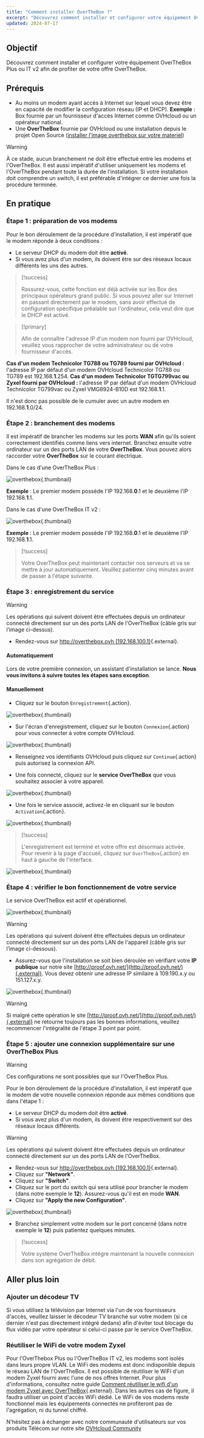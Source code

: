 ```yaml
---
title: "Comment installer OverTheBox ?"
excerpt: "Découvrez comment installer et configurer votre équipement OverTheBox"
updated: 2024-07-17
---
```


## Objectif

Découvrez comment installer et configurer votre équipement OverTheBox Plus ou IT v2 afin de profiter de votre offre OverTheBox.

## Prérequis

- Au moins un modem ayant accès à Internet sur lequel vous devez être en capacité de modifier la configuration réseau (IP et DHCP). **Exemple** : Box fournie par un fournisseur d'accès Internet comme OVHcloud ou un opérateur national.
- Une **OverTheBox** fournie par OVHcloud ou une installation depuis le projet Open Source ([installer l'image overthebox sur votre materiel](/pages/web_cloud/internet/overthebox/advanced_installer_limage_overthebox_sur_votre_materiel))

> [!warning]
>
> À ce stade, aucun branchement ne doit être effectué entre les modems et l'OverTheBox.
> Il est aussi impératif d'utiliser uniquement les modems et l'OverTheBox pendant toute la durée de l'installation.
> Si votre installation doit comprendre un switch, il est préférable d'intégrer ce dernier une fois la procédure terminée.
>

## En pratique

### Étape 1 : préparation de vos modems

Pour le bon déroulement de la procédure d'installation, il est impératif que le modem réponde à deux conditions :

- Le serveur DHCP du modem doit être **activé**.
- Si vous avez plus d'un modem, ils doivent être sur des réseaux locaux différents les uns des autres.

> [!success]
>
> Rassurez-vous, cette fonction est déjà activée sur les Box des principaux opérateurs grand public. Si vous pouvez aller sur Internet en passant directement par le modem, sans avoir effectué de configuration spécifique préalable sur l'ordinateur, cela veut dire que le DHCP est activé.
>

> [!primary]
>
> Afin de connaître l'adresse IP d'un modem non fourni par OVHcloud, veuillez vous rapprocher de votre administrateur ou de votre fournisseur d'accès.
>

**Cas d'un modem Technicolor TG788 ou TG789 fourni par OVHcloud :** l'adresse IP par défaut d'un modem OVHcloud Technicolor TG788 ou TG789 est 192.168.**1**.254.
**Cas d'un modem Technicolor TGTG799vac ou Zyxel fourni par OVHcloud :** l'adresse IP par défaut d'un modem OVHcloud Technicolor TG799vac ou Zyxel VMG8924-B10D est 192.168.**1**.1.

Il n'est donc pas possible de le cumuler avec un autre modem en 192.168.**1**.0/24.

### Étape 2 : branchement des modems

Il est impératif de brancher les modems sur les ports **WAN** afin qu'ils soient correctement identifiés comme liens vers internet. Branchez ensuite votre ordinateur sur un des ports LAN de votre **OverTheBox**. Vous pouvez alors raccorder votre **OverTheBox** sur le courant électrique.

Dans le cas d'une OverTheBox Plus :

![overthebox](images/installationV2-step2_OTBPlus.jpg){.thumbnail}

**Exemple** : Le premier modem possède l'IP 192.168.**0**.1 et le deuxième l'IP 192.168.**1**.1.

Dans le cas d'une OverTheBox IT v2 :

![overthebox](images/installationV2-step2_OTBITv2_edit.jpg){.thumbnail}

**Exemple** : Le premier modem possède l'IP 192.168.**0**.1 et le deuxième l'IP 192.168.**1**.1.

> [!success]
>
> Votre OverTheBox peut maintenant contacter nos serveurs et va se mettre à jour automatiquement. Veuillez patienter cinq minutes avant de passer à l'étape suivante.
>

### Étape 3 : enregistrement du service

> [!warning]
>
> Les opérations qui suivent doivent être effectuées depuis un ordinateur connecté directement sur un des ports LAN de l'OverTheBox (câble gris sur l’image ci-dessus).
>

- Rendez-vous sur [http://overthebox.ovh (192.168.100.1)](http://overthebox.ovh){.external}.

#### Automatiquement

Lors de votre première connexion, un assistant d'installation se lance. **Nous vous invitons à suivre toutes les étapes sans exception**.

#### Manuellement

- Cliquez sur le bouton `Enregistrement`{.action}.

![overthebox](images/installationV2-step3-1.png){.thumbnail}

- Sur l'écran d'enregistrement, cliquez sur le bouton `Connexion`{.action} pour vous connecter à votre compte OVHcloud.

![overthebox](images/step3-login.png){.thumbnail}

- Renseignez vos identifiants OVHcloud puis cliquez sur `Continue`{.action} puis autorisez la connexion API.

- Une fois connecté, cliquez sur le **service OverTheBox** que vous souhaitez associer à votre appareil.

![overthebox](images/installationV2-step3-2.png){.thumbnail}

- Une fois le service associé, activez-le en cliquant sur le bouton `Activation`{.action}.

![overthebox](images/step3-activation-service.png){.thumbnail}

> [!success]
>
> L'enregistrement est terminé et votre offre est désormais activée. Pour revenir à la page d'accueil,  cliquez sur `OverTheBox`{.action} en haut à gauche de l'interface.
>

![overthebox](images/step3-register-done.png){.thumbnail}

### Étape 4 : vérifier le bon fonctionnement de votre service

Le service OverTheBox est actif et opérationnel.

![overthebox](images/step4-service-ok.png){.thumbnail}

> [!warning]
>
> Les opérations qui suivent doivent être effectuées depuis un ordinateur connecté directement sur un des ports LAN de l'appareil (câble gris sur l’image ci-dessous).
>

- Assurez-vous que l'installation se soit bien déroulée en vérifiant votre **IP publique** sur notre site [http://proof.ovh.net/](http://proof.ovh.net/){.external}. Vous devez obtenir une adresse IP similaire à 109.190.x.y ou 151.127.x.y.

![overthebox](images/installationV2-step4-1.png){.thumbnail}

> [!warning]
>
> Si malgré cette opération le site [http://proof.ovh.net/](http://proof.ovh.net/){.external} ne retourne toujours pas les bonnes informations, veuillez recommencer l'intégralité de l'étape 3 point par point.
>

### Étape 5 : ajouter une connexion supplémentaire sur une OverTheBox Plus <a name="ajout-connexion"></a>

> [!warning]
>
> Ces configurations ne sont possibles que sur l'OverTheBox Plus.
>

Pour le bon déroulement de la procédure d'installation, il est impératif que le modem de votre nouvelle connexion réponde aux mêmes conditions que dans l'étape 1 :

- Le serveur DHCP du modem doit être **activé**.
- Si vous avez plus d'un modem, ils doivent être respectivement sur des réseaux locaux différents.

> [!warning]
>
> Les opérations qui suivent doivent être effectuées depuis un ordinateur connecté directement sur un des ports LAN de l'OverTheBox.
>

- Rendez-vous sur [http://overthebox.ovh (192.168.100.1)](http://overthebox.ovh){.external}.
- Cliquez sur **"Network"**.
- Cliquez sur **"Switch"**.
- Cliquez sur le port du switch qui sera utilisé pour brancher le modem (dans notre exemple le **12**). Assurez-vous qu'il est en mode **WAN**.
- Cliquez sur **"Apply the new Configuration"**.

![overthebox](images/installationV2-step5.png){.thumbnail}

- Branchez simplement votre modem sur le port concerné (dans notre exemple le **12**) puis patientez quelques minutes.

> [!success]
>
> Votre système OverTheBox intégre maintenant la nouvelle connexion dans son agrégation de débit.
>

## Aller plus loin

### Ajouter un décodeur TV

Si vous utilisez la télévision par Internet via l'un de vos fournisseurs d'accès, veuillez laisser le décodeur TV branché sur votre modem (si ce dernier n'est pas directement intégré dedans) afin d'éviter tout blocage du flux vidéo par votre opérateur si celui-ci passe par le service OverTheBox.

### Réutiliser le WiFi de votre modem Zyxel

Pour l'OverThebox Plus ou l'OverTheBox IT v2, les modems sont isolés dans leurs propre VLAN. Le WiFi des modems est donc indisponible depuis le réseau LAN de l'OverTheBox. Il est possible de réutiliser le WiFi d'un modem Zyxel fourni avec l'une de nos offres Internet. Pour plus d'informations, consultez notre guide [Comment réutiliser le wifi d'un modem Zyxel avec OverTheBox](/pages/web_cloud/internet/internet_access/comment_reutiliser_wifi_zyxel_otb){.external}.
Dans les autres cas de figure, il faudra utiliser un point d'accès WiFi dédié. Le WiFi de vos modems reste fonctionnel mais les équipements connectés ne profiteront pas de l'agrégation, ni du tunnel chiffré.

N'hésitez pas à échanger avec notre communauté d'utilisateurs sur vos produits Télécom sur notre site [OVHcloud Community](https://community.ovh.com/c/telecom)
